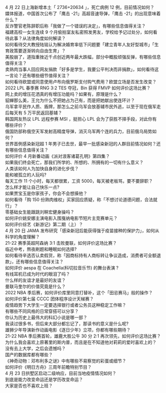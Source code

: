 4 月 22 日上海新增本土「 2736+20634 」，死亡病例 12 例，目前情况如何？  
媒体报道，中国首次公布了「鹰击 -21」高超音速导弹，「鹰击 -21」的出现意味着什么？  
反诈警官老陈辞职后称「我做了一个错误的决定」，有哪些信息值得关注？  
福建高校一女生连续 9 个月偷拍室友私密照发男友，学校给予记过处分，如何看待此事？从法律角度如何解读？  
如何看待交大教授陆铭认为解决婚育率低下问题要「建立青年人友好型城市」「生育政策要逐渐转向自由生育」？  
美股崩了，道指重挫近千点创近两年最大跌幅，部分中概股顽强反弹，有哪些信息值得关注？  
卖熟肉当事人回应网友捐款「好多是学生，我要公平判决而非捐款」，如何看待这一言论？还有哪些细节值得关注？  
如何看待欧盟或同意使用卢布向俄罗斯支付购气费用？欧盟立场是否发生改变？  
2022 LPL 春季赛 RNG 3:2 TES 夺冠，Bin 获得 FMVP 如何评价这场比赛？  
网上卖的增压花洒真的有增压功能吗？如果有，原理是什么？  
貂蝉那么美，王允为什么不把她占为己有，而是把她献出使连环计？  
乌军拿平民作人质、盾牌，那怎么之前乌军会放基辅市民外逃，以至于现在俄军走后每天有 5 万平民返回基辅？  
韩国网友热议 LPL 远程参赛 MSI ，挺担心 LPL 会为了获胜不择手段，对此你有哪些评价？  
俄国防部称俄空天军发射高精度导弹，消灭乌军两个连的兵力，目前俄乌局势如何？  
世界首例感染新冠超 1 年男子已去世，最早一批感染新冠的人群目前情况如何？还有哪些信息值得关注？  
如何评价 4 月新番动画《派对浪客诸葛孔明》第四集？  
如果我们终会死亡，那我们所学的、所想的、所拥有的一切有什么意义？  
人类该如何人为加快自身的进化步伐？  
能和被孤立的人玩吗?  
每天工作 11 个小时，每天都很累，工资 5000，每天被老板骂，要不要辞职？  
怎么样才能让自己快乐一点?  
如果贾宝玉是你家孩子，你会不会想揍他？  
如何看待「购 150 份熟肉维权」买家回应质疑，称「不想讨论道德问题，合法就行」？  
零基础女生能跟跳刘畊宏健身操吗？  
如何评价姚安娜主演电影入围戛纳电影节短片主竞赛单元？  
如何评价综艺《新游记》第二期（上）？  
4 月 20 日 JAMA 发布研究「感染新冠后能获得强于疫苗接种的保护力」，如何从科学的角度理解？  
21-22 赛季英超阿森纳 3:1 击败曼联，如何评价这场比赛？  
临近中考，熬夜刷题和睡眠如何选择?  
如何看待辛选否认卖假货，称「因商标持有人商标转让争议造成，消费者可全额退款」，还有哪些信息值得关注？  
如何评价 aespa 在 Coachella(科切拉音乐节) 的舞台表演 ?  
有线耳机已成为时代的眼泪了吗？  
什么样的友谊才是最好的友谊？  
曼联马奎尔的价值究竟是什么？  
2022 NBA 季后赛，如何评价库里同意打替补，这个「田忌赛马」般的操作？  
如何评价第七届 CCCC 团体程序设计天梯赛？  
疫情趋势下大学生一定要选择银行或者公务员这种稳定工作嘛？  
有哪些不同风格的日常穿搭可以分享？  
你认为历史上最伟大的科幻小说是哪一部？  
我读过很多书，但后来大部分都忘记了，那读书的意义是什么呢?  
雄狮少年导演新作动画电影《逐日少年》立项，你都有哪些期待？  
21-22 NBA 季后赛首轮，雄鹿大胜公牛 30 分 2:1 再次领先，如何评价这场比赛？  
为什么我会喜欢上原著里的斯内普，而且是在不知道他对莉莉的爱时喜欢上的？  
没有去上大学，之后会遗憾吗？  
国产的数据库都有哪些？  
《神奇动物：邓布利多之谜》中有哪些不易察觉的彩蛋或细节？  
如何评价《明日方舟》三周年前瞻特别节目？  
4 月 23 日拱墅区启动二级响应，目前当地疫情情况如何？  
到底是能力改变命运还是学历改变命运？  
大家是否也不喜欢上班？  
